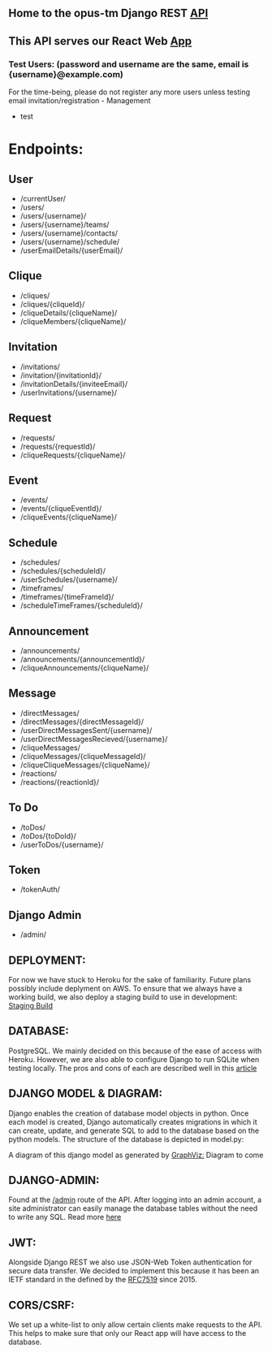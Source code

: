 ## Home to the opus-tm Django REST [API](https://opustm-api.herokuapp.com/)
## This API serves our React Web [App](https://opustm.herokuapp.com/)

### Test Users: (password and username are the same, email is {username}@example.com)
For the time-being, please do not register any more users unless testing email invitation/registration - Management
- test

# Endpoints:
## User
- /currentUser/                  
- /users/                         
- /users/{username}/
- /users/{username}/teams/
- /users/{username}/contacts/
- /users/{username}/schedule/
- /userEmailDetails/{userEmail}/
## Clique
- /cliques/
- /cliques/{cliqueId}/
- /cliqueDetails/{cliqueName}/
- /cliqueMembers/{cliqueName}/
## Invitation
- /invitations/
- /invitation/{invitationId}/
- /invitationDetails/{inviteeEmail}/
- /userInvitations/{username}/
## Request
- /requests/
- /requests/{requestId}/
- /cliqueRequests/{cliqueName}/
## Event
- /events/
- /events/{cliqueEventId}/
- /cliqueEvents/{cliqueName}/
## Schedule
- /schedules/
- /schedules/{scheduleId}/
- /userSchedules/{username}/
- /timeframes/
- /timeframes/{timeFrameId}/
- /scheduleTimeFrames/{scheduleId}/
## Announcement
- /announcements/
- /announcements/{announcementId}/
- /cliqueAnnouncements/{cliqueName}/
## Message
- /directMessages/
- /directMessages/{directMessageId}/
- /userDirectMessagesSent/{username}/
- /userDirectMessagesRecieved/{username}/
- /cliqueMessages/
- /cliqueMessages/{cliqueMessageId}/
- /cliqueCliqueMessages/{cliqueName}/
- /reactions/
- /reactions/{reactionId}/
## To Do
- /toDos/
- /toDos/{toDoId}/
- /userToDos/{username}/
## Token
- /tokenAuth/
## Django Admin
- /admin/

## DEPLOYMENT: 
For now we have stuck to Heroku for the sake of familiarity. Future plans possibly include deplyment on AWS. To ensure that we always have a working build, we also deploy a staging build to use in development:
[Staging Build](https://opustm-api-staging.herokuapp.com/)

## DATABASE: 
PostgreSQL. We mainly decided on this because of the ease of access with Heroku. However, we are also able to configure Django to run SQLite when testing locally. The pros and cons of each are described well in this [article](https://tableplus.com/blog/2018/08/sqlite-vs-postgresql-which-database-to-use-and-why.html)

## DJANGO MODEL & DIAGRAM: 
Django enables the creation of database model objects in python. Once each model is created, Django automatically creates migrations in which it can create, update, and generate SQL to add to the database based on the python models. The structure of the database is depicted in model.py:

A diagram of this django model as generated by [GraphViz:](http://www.graphviz.org/documentation/)
Diagram to come

## DJANGO-ADMIN: 
Found at the [/admin](https://opustm-api.herokuapp.com/admin) route of the API. After logging into an admin account, a site administrator can easily manage the database tables without the need to write any SQL. Read more [here](https://docs.djangoproject.com/en/3.1/ref/contrib/admin/)
  
## JWT: 
Alongside Django REST we also use JSON-Web Token authentication for secure data transfer. We decided to implement this because it has been an IETF standard in the defined by the [RFC7519](https://tools.ietf.org/html/rfc7519) since 2015. 

## CORS/CSRF: 
We set up a white-list to only allow certain clients make requests to the API. This helps to make sure that only our React app will have access to the database.
